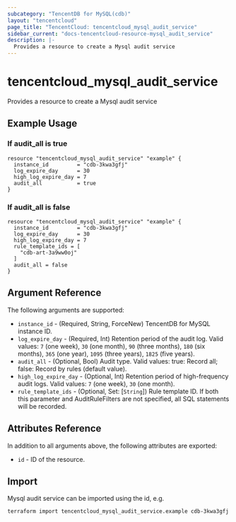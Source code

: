 ```yaml
---
subcategory: "TencentDB for MySQL(cdb)"
layout: "tencentcloud"
page_title: "TencentCloud: tencentcloud_mysql_audit_service"
sidebar_current: "docs-tencentcloud-resource-mysql_audit_service"
description: |-
  Provides a resource to create a Mysql audit service
---
```


# tencentcloud_mysql_audit_service

Provides a resource to create a Mysql audit service

## Example Usage

### If audit_all is true

```hcl
resource "tencentcloud_mysql_audit_service" "example" {
  instance_id         = "cdb-3kwa3gfj"
  log_expire_day      = 30
  high_log_expire_day = 7
  audit_all           = true
}
```

### If audit_all is false

```hcl
resource "tencentcloud_mysql_audit_service" "example" {
  instance_id         = "cdb-3kwa3gfj"
  log_expire_day      = 30
  high_log_expire_day = 7
  rule_template_ids = [
    "cdb-art-3a9ww0oj"
  ]
  audit_all = false
}
```

## Argument Reference

The following arguments are supported:

* `instance_id` - (Required, String, ForceNew) TencentDB for MySQL instance ID.
* `log_expire_day` - (Required, Int) Retention period of the audit log. Valid values:  `7` (one week), `30` (one month), `90` (three months), `180` (six months), `365` (one year), `1095` (three years), `1825` (five years).
* `audit_all` - (Optional, Bool) Audit type. Valid values: true: Record all; false: Record by rules (default value).
* `high_log_expire_day` - (Optional, Int) Retention period of high-frequency audit logs. Valid values:  `7` (one week), `30` (one month).
* `rule_template_ids` - (Optional, Set: [`String`]) Rule template ID. If both this parameter and AuditRuleFilters are not specified, all SQL statements will be recorded.

## Attributes Reference

In addition to all arguments above, the following attributes are exported:

* `id` - ID of the resource.




## Import

Mysql audit service can be imported using the id, e.g.

```
terraform import tencentcloud_mysql_audit_service.example cdb-3kwa3gfj
```

